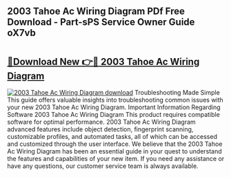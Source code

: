 ## 2003 Tahoe Ac Wiring Diagram PDf Free Download - Part-sPS Service Owner Guide oX7vb

# <h2><a href="http://dfp1qgj.blite.top/?on=2003+Tahoe+Ac+Wiring+Diagram">🔗Download New 👉🔴 2003 Tahoe Ac Wiring Diagram</a></h2>

[![2003 Tahoe Ac Wiring Diagram download](https://i.imgur.com/lujVjoI.png)](http://dfp1qgj.blite.top/?on=2003+Tahoe+Ac+Wiring+Diagram)
Troubleshooting Made Simple This guide offers valuable insights into troubleshooting common issues with your new 2003 Tahoe Ac Wiring Diagram. Important Information Regarding Software 2003 Tahoe Ac Wiring Diagram This product requires compatible software for optimal performance. 2003 Tahoe Ac Wiring Diagram advanced features include object detection, fingerprint scanning, customizable profiles, and automated tasks, all of which can be accessed and customized through the user interface. We believe that the 2003 Tahoe Ac Wiring Diagram has been an essential guide in your quest to understand the features and capabilities of your new item. If you need any assistance or have any questions, our customer service team is always available.
